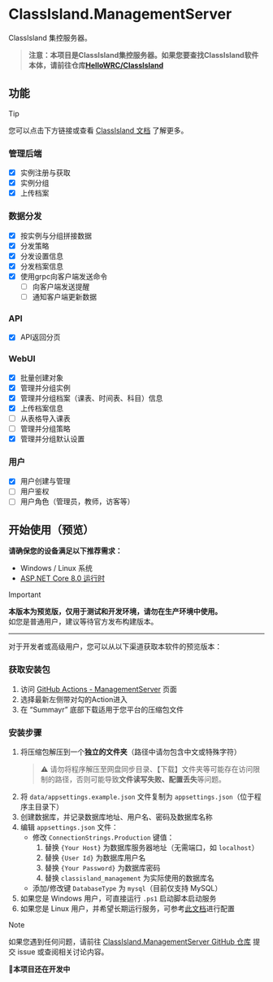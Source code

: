 # ClassIsland.ManagementServer

ClassIsland 集控服务器。

> **注意：本项目是ClassIsland集控服务器。如果您要查找ClassIsland软件本体，请前往仓库[HelloWRC/ClassIsland](https://github.com/HelloWRC/ClassIsland)**

## 功能

> [!TIP]
>
> 您可以点击下方链接或查看 [ClassIsland 文档](https://docs.classisland.tech) 了解更多。

### 管理后端

- [x] 实例注册与获取
- [x] 实例分组
- [x] 上传档案

### 数据分发

- [x] 按实例与分组拼接数据
- [x] 分发策略
- [x] 分发设置信息
- [x] 分发档案信息
- [x] 使用grpc向客户端发送命令
  - [ ] 向客户端发送提醒
  - [ ] 通知客户端更新数据

### API

- [x] API返回分页

### WebUI
- [x] 批量创建对象
- [x] 管理并分组实例
- [x] 管理并分组档案（课表、时间表、科目）信息
- [x] 上传档案信息
- [ ] 从表格导入课表
- [ ] 管理并分组策略
- [x] 管理并分组默认设置

### 用户
- [x] 用户创建与管理
- [ ] 用户鉴权
- [ ] 用户角色（管理员，教师，访客等）

## 开始使用（预览）

**请确保您的设备满足以下推荐需求：**

- Windows / Linux 系统  
- [ASP.NET Core 8.0 运行时](https://dotnet.microsoft.com/zh-cn/download/dotnet/8.0)

> [!IMPORTANT]
> 
> **本版本为预览版，仅用于测试和开发环境，请勿在生产环境中使用。**  
> 如您是普通用户，建议等待官方发布构建版本。

---

对于开发者或高级用户，您可以从以下渠道获取本软件的预览版本：

### 获取安装包

1. 访问 [GitHub Actions - ManagementServer](https://github.com/ClassIsland/ManagementServer/actions) 页面
2. 选择最新左侧带对勾的Action进入
3. 在 “Summayr” 底部下载适用于您平台的压缩包文件

### 安装步骤

1. 将压缩包解压到一个**独立的文件夹**（路径中请勿包含中文或特殊字符）
   > ⚠️ 请勿将程序解压至网盘同步目录、【下载】文件夹等可能存在访问限制的路径，否则可能导致**文件读写失败、配置丢失**等问题。
2. 将 `data/appsettings.example.json` 文件复制为 `appsettings.json`（位于程序主目录下）
3. 创建数据库，并记录数据库地址、用户名、密码及数据库名称
4. 编辑 `appsettings.json` 文件：
   - 修改 `ConnectionStrings.Production` 键值：
     1. 替换 `{Your Host}` 为数据库服务器地址（无需端口，如 `localhost`）
     2. 替换 `{User Id}` 为数据库用户名
     3. 替换 `{Your Password}` 为数据库密码
     4. 替换 `classisland_management` 为实际使用的数据库名
   - 添加/修改键 `DatabaseType` 为 `mysql`（目前仅支持 MySQL）
5. 如果您是 Windows 用户，可直接运行 `.ps1` 启动脚本启动服务
6. 如果您是 Linux 用户，并希望长期运行服务，可参考[此文档](https://blog.csdn.net/Pan_peter/article/details/128875714)进行配置

> [!NOTE]
> 如果您遇到任何问题，请前往 [ClassIsland.ManagementServer GitHub 仓库](https://github.com/ClassIsland/ManagementServer) 提交 issue 或查阅相关讨论内容。  


**🚧本项目还在开发中**

